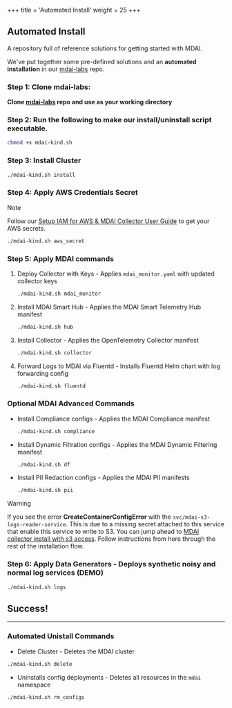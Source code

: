 +++
title = 'Automated Install'
weight = 25
+++

## Automated Install

A repository full of reference solutions for getting started with MDAI.

We've put together some pre-defined solutions and an **automated installation** in our [mdai-labs](https://github.com/DecisiveAI/mdai-labs/blob/main/README.md) repo. 

### Step 1: Clone mdai-labs:
**Clone [mdai-labs](https://github.com/DecisiveAI/mdai-labs/tree/main) repo and use as your working directory**

### Step 2: Run the following to make our install/uninstall script executable.
```sh
chmod +x mdai-kind.sh
```

### Step 3: Install Cluster

```sh
./mdai-kind.sh install
```

### Step 4: Apply AWS Credentials Secret 
>[!NOTE]
>Follow our [Setup IAM for AWS & MDAI Collector User Guide](../quickstart/setup_iam_longterm_user_s3) to get your AWS secrets.
```sh
./mdai-kind.sh aws_secret
```

### Step 5: Apply MDAI commands
1. Deploy Collector with Keys - Applies `mdai_monitor.yaml` with updated collector keys
    ```sh
    ./mdai-kind.sh mdai_monitor
    ```
2. Install MDAI Smart Hub - Applies the MDAI Smart Telemetry Hub manifest 
    ```sh
    ./mdai-kind.sh hub
    ```
3. Install Collector - Applies the OpenTelemetry Collector manifest 
    ```sh
    ./mdai-kind.sh collector
    ```
4. Forward Logs to MDAI via Fluentd - Installs Fluentd Helm chart with log forwarding config  
    ```sh
    ./mdai-kind.sh fluentd
    ```

### **Optional** MDAI Advanced Commands
- Install Compliance configs - Applies the MDAI Compliance manifest 
    ```sh
    ./mdai-kind.sh compliance
    ```

- Install Dynamic Filtration configs - Applies the MDAI Dynamic Filtering manifest 
    ```sh
    ./mdai-kind.sh df
    ```

- Install PII Redaction configs - Applies the MDAI PII manifests
    ```sh
    ./mdai-kind.sh pii
    ```

>[!WARNING]
>
>If you see the error **CreateContainerConfigError** with the `svc/mdai-s3-logs-reader-service`. This is due to a missing secret attached to this service that enable this service to write to S3. You can jump ahead to [MDAI collector install with s3 access](../quickstart/setup_iam_longterm_user_s3). Follow instructions from here through the rest of the installation flow.

### Step 6: Apply Data Generators - Deploys synthetic noisy and normal log services (DEMO)
```sh
./mdai-kind.sh logs
```

## Success!

---

### Automated Unistall Commands
- Delete Cluster - Deletes the MDAI cluster 
```sh
./mdai-kind.sh delete
```
- Uninstalls config deployments - Deletes all resources in the `mdai` namespace 
```sh
./mdai-kind.sh rm_configs
```